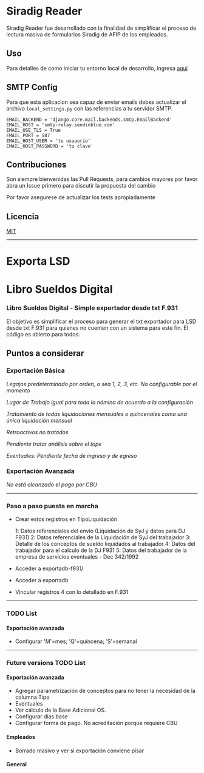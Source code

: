 # Siradig Reader

Siradig Reader fue desarrollado con la finalidad de simplificar
el proceso de lectura masiva de formularios Siradig de AFIP de los empleados.

## Uso

Para detalles de como iniciar tu entorno local de desarrollo, ingresa [aqui](docs/entorno-local.md)

## SMTP Config
Para que esta aplicacion sea capaz de enviar emails debes actualizar el archivo `local_settings.py`
con las referencias a tu servidor SMTP.

```
EMAIL_BACKEND = 'django.core.mail.backends.smtp.EmailBackend'
EMAIL_HOST = 'smtp-relay.sendinblue.com'
EMAIL_USE_TLS = True
EMAIL_PORT = 587
EMAIL_HOST_USER = 'tu usuaurio'
EMAIL_HOST_PASSWORD = 'tu clave'
```

## Contribuciones
Son siempre bienvenidas las Pull Requests, para cambios mayores por favor abra un Issue primero para discutir la propuesta del cambio

Por favor asegurese de actualizar los tests apropiadamente

## Licencia
[MIT](https://choosealicense.com/licenses/mit/)


---
# Exporta LSD
# Libro Sueldos Digital

### Libro Sueldos Digital - Simple exportador desde txt F.931

El objetivo es simplificar el proceso para generar el txt exportador para LSD desde txt F.931 para quienes no cuenten con un sistema para este fin.
El código es abierto para todos.


## Puntos a considerar

### Exportación Básica

_Legajos predeterminado por orden, o sea 1, 2, 3, etc. No configurable por el momento_

_Lugar de Trabajo igual para toda la nómina de acuerdo a la configuración_

_Tratamiento de todas liquidaciones mensuales o quincenales como una única liquidación mensual_

_Retroactivos no tratados_

_Pendiente tratar análisis sobre el tope_

_Eventuales: Pendiente fecha de ingreso y de egreso_

### Exportación Avanzada

_No está alcanzado el pago por CBU_

---
### Paso a paso puesta en marcha

* Crear estos registros en TipoLiquidación

    1: Datos referenciales del envío (Liquidación de SyJ y datos para DJ F931)
    2: Datos referenciales de la Liquidación de SyJ del trabajador
    3: Detalle de los conceptos de sueldo liquidados al trabajador
    4: Datos del trabajador para el calculo de la DJ F931
    5: Datos del trabajador de la empresa de servicios eventuales - Dec 342/1992

* Acceder a exportadb-f931/

* Acceder a exportadb

* Vincular registros 4 con lo detallado en F.931

---

### TODO List

#### Exportación avanzada

* Configurar 'M'=mes; 'Q'=quincena; 'S'=semanal

---

### Future versions TODO List

#### Exportación avanzada
* Agregar parametrización de conceptos para no tener la necesidad de la columna Tipo
* Eventuales
* Ver cálculo de la Base Adicional OS.
* Configurar días base
* Configurar forma de pago. No acreditación porque requiere CBU


#### Empleados
* Borrado masivo y ver si exportación conviene pisar

#### General
